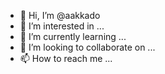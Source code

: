 - 👋 Hi, I’m @aakkado
- 👀 I’m interested in ...
- 🌱 I’m currently learning ...
- 💞️ I’m looking to collaborate on ...
- 📫 How to reach me ...

<!---
aakkado/aakkado is a ✨ special ✨ repository because its `README.md` (this file) appears on your GitHub profile.
You can click the Preview link to take a look at your changes.
--->
